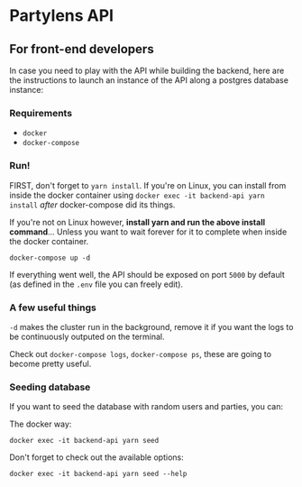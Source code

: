 # Partylens API

## For front-end developers

In case you need to play with the API while building the backend, here are the instructions to launch an instance of
the API along a postgres database instance:

### Requirements

- `docker`
- `docker-compose`

### Run!

FIRST, don't forget to `yarn install`. If you're on Linux, you can install from inside the docker container using
`docker exec -it backend-api yarn install` *after* docker-compose did its things. 

If you're not on Linux however, **install yarn and run the above install command**...
Unless you want to wait forever for it to complete when inside the docker container.

```shell
docker-compose up -d
```

If everything went well, the API should be exposed on port `5000` by default (as defined in the `.env` file you can freely edit).

### A few useful things

`-d` makes the cluster run in the background, remove it if you want the logs to be continuously outputed on the terminal.

Check out `docker-compose logs`, `docker-compose ps`, these are going to become pretty useful.

### Seeding database

If you want to seed the database with random users and parties, you can:

The docker way:
```shell
docker exec -it backend-api yarn seed
```

Don't forget to check out the available options:

```shell
docker exec -it backend-api yarn seed --help
```
